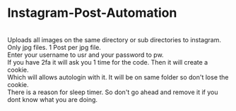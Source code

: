 # Instagram-Post-Automation
<br>Uploads all images on the same directory or sub directories to instagram. 
<br>Only jpg files. 1 Post per jpg file.
<br>Enter your username to usr and your password to pw.
<br>If you have 2fa it will ask you 1 time for the code. Then it will create a cookie.
<br>Which will allows autologin with it. It will be on same folder so don't lose the cookie.
<br>There is a reason for sleep timer. So don't go ahead and remove it if you dont know what you are doing.
